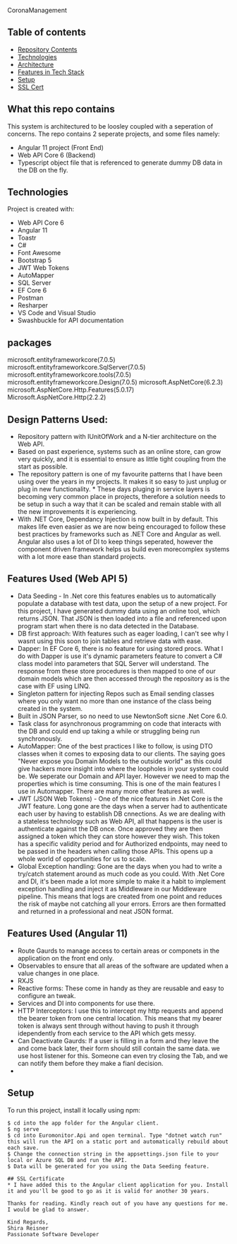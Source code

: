﻿CoronaManagement

## Table of contents
* [Repository Contents](#repo-contente)
* [Technologies](#technologies)
* [Architecture](#architecture)
* [Features in Tech Stack](#architecture)
* [Setup](#setup)
* [SSL Cert](#SSL)

## What this repo contains
This system is architectured to be loosley coupled with a seperation of concerns.
The repo contains 2 seperate projects, and some files namely:
* Angular 11 project (Front End)
* Web API Core 6 (Backend)
* Typescript object file that is referenced to generate dummy DB data in the DB on the fly.
	
## Technologies
Project is created with:
* Web API Core 6
* Angular 11
* Toastr
* C#
* Font Awesome
* Bootstrap 5
* JWT Web Tokens
* AutoMapper
* SQL Server
* EF Core 6
* Postman
* Resharper
* VS Code and Visual Studio
* Swashbuckle for API documentation

## packages
 microsoft.entityframeworkcore(7.0.5)
 microsoft.entityframeworkcore.SqlServer(7.0.5)
 microsoft.entityframeworkcore.tools(7.0.5)
 microsoft.entityframeworkcore.Design(7.0.5)
 microsoft.AspNetCore(6.2.3)
 microsoft.AspNetCore.Http.Features(5.0.17)
 Microsoft.AspNetCore.Http(2.2.2)

## Design Patterns Used:
* Repository pattern with IUnitOfWork and a N-tier architecture on the Web API.
* Based on past experience, systems such as an online store, can grow very quickly, and it is essential to ensure as little tight coupling from the start as possible.
* The repository pattern is one of my favourite patterns that I have been using over the years in my projects. It makes it so easy to just unplug or plug in new functionality. * These days pluging in service layers is becoming very common place in projects, therefore a solution needs to be setup in such a way that it can be scaled and remain stable with all the new improvements it is experiencing.
* With .NET Core, Dependancy Injection is now built in by default. This makes life even easier as we are now being encouraged to follow these best practices by frameworks such as .NET Core and Angular as well. Angular also uses a lot of DI to keep things seperated, however the component driven framework helps us build even morecomplex systems with a lot more ease than standard projects.

## Features Used (Web API 5)
* Data Seeding - In .Net core this features enables us to automatically populate a database with test data, upon the setup of a new project. For this project, I have generated dummy data using an online tool, which returns JSON. That JSON is then loaded into a file and referenced upon program start when there is no data detected in the Database.
* DB first approach: With features such as eager loading, I can't see why I wasnt using this soon to join tables and retrieve data with ease.
* Dapper: In EF Core 6, there is no feature for using stored procs. What I do with Dapper is use it's dynamic parameters feature to convert a C# class model into parameters that SQL Server will understand. The response from these store procedures is then mapped to one of our domain models which are then accessed through the repository as is the case with EF using LINQ.
* Singleton pattern for injecting Repos such as Email sending classes where you only want no more than one instance of the class being created in the system.
* Built in JSON Parser, so no need to use NewtonSoft sicne .Net Core 6.0.
* Task class for asynchronous programming on code that interacts with the DB and could end up taking a while or struggling being run synchronously.
* AutoMapper: One of the best practices I like to follow, is using DTO classes when it comes to exposing data to our clients. The saying goes "Never expose you Domain Models to the outside world" as this could give hackers more insight into where the loopholes in your system could be. We seperate our Domain and API layer. However we need to map the properties which is time consuming. This is one of the main features I use in Automapper. There are many more other features as well.
* JWT (JSON Web Tokens) - One of the nice features in .Net Core is the JWT feature. Long gone are the days when a server had to authenticate each user by having to establish DB cnnections. As we are dealing with a stateless technology such as Web API, all that happens is the user is authenticate against the DB once. Once approved they are then assigned a token which they can store however they wish. This token has a specific validity period and for Authorized endpoints, may need to be passed in the headers when calling those APIs. This opens up a whole world of opportunities for us to scale.
* Global Exception handling: Gone are the days when you had to write a try/catch statement around as much code as you could. With .Net Core and DI, it's been made a lot more simple to make it a habit to implement exception handling and inject it as Middleware in our Middleware pipeline. This means that logs are created from one point and reduces the risk of maybe not catching all your errors. Errors are then formatted and returned in a professional and neat JSON format.

## Features Used (Angular 11)
* Route Gaurds to manage access to certain areas or componets in the application on the front end only.
* Observables to ensure that all areas of the software are updated when a value changes in one place.
* RXJS
* Reactive forms: These come in handy as they are reusable and easy to configure an tweak.
* Services and DI into components for use there.
* HTTP Interceptors: I use this to intercept my http requests and append the bearer token from one central location. This means that my bearer token is always sent through without having to push it through idependently from each service to the API which gets messy.
* Can Deactivate Gaurds: If a user is filling in a form and they leave the and come back later, their form should still contain the same data. we use host listener for this. Someone can even try closing the Tab, and we can notify them before they make a fianl decision.
* 
## Setup
To run this project, install it locally using npm:

```
$ cd into the app folder for the Angular client.
$ ng serve
$ cd into Euromonitor.Api and open terminal. Type "dotnet watch run" this will run the API on a static port and automatically rebuild about each save.
$ Change the connection string in the appsettings.json file to your local or Azure SQL DB and run the API.
$ Data will be generated for you using the Data Seeding feature.

## SSL Certificate
* I have added this to the Angular client application for you. Install it and you'll be good to go as it is valid for another 30 years.

Thanks for reading. Kindly reach out of you have any questions for me.
I would be glad to answer.
 
Kind Regards,
Shira Reisner
Passionate Software Developer


